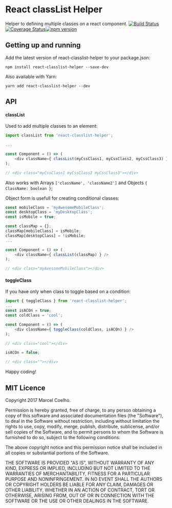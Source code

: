 # React classList Helper
Helper to defining multiple classes on a react component.
[![Build Status](https://travis-ci.org/flasd/react-classlist-helper.svg?branch=master)](https://travis-ci.org/flasd/react-classlist-helper)[![Coverage Status](https://coveralls.io/repos/github/flasd/react-classlist-helper/badge.svg?branch=master)](https://coveralls.io/github/flasd/react-classlist-helper?branch=master)[![npm version](https://badge.fury.io/js/react-classlist-helper.svg)](https://badge.fury.io/js/react-classlist-helper)

## Getting up and running

Add the latest version of react-classlist-helper to your package.json:
```
npm install react-classlist-helper --save-dev

```
Also available with Yarn:
```
yarn add react-classlist-helper --dev
```

## API

#### classList
Used to add multiple classes to an element:

```javascript
import classList from 'react-classlist-helper';

...

const Component = () => (
    <div className={ classList(myCssClass1, myCssClass2, myCssClass3) } />
);

// <div class="myCssClass1 myCssClass2 myCssClass3"></div>
```

Also works with Arrays `['className', 'className2']` and Objects `{ ClassName: boolean }`;

Object form is usefull for creating conditional classes:

```javascript
const mobileClass = 'myAwesomeMobileClass';
const desktopClass = 'myDesktopClass';
const isMobile = true;

const classMap = {};
classMap[mobileClass] = isMobile;
classMap[desktopClass] = !isMobile;
...

const Component = () => (
    <div className={ classList(classMap) } />
);

// <div class="myAwesomeMobileClass"></div>

```

#### toggleClass

If you have only when class to toggle based on a condition:
```javascript
import { toggleClass } from 'react-classlist-helper';
...
const isACOn = true;
const coldClass = 'cool';

const Component = () => (
    <div className={ toggleClass(coldClass, isACOn) } />
);

// <div class="cool"></div>

isACOn = false;

// <div class=""></div>

```

Happy coding!

## MIT Licence
Copyright 2017 Marcel Coelho.

Permission is hereby granted, free of charge, to any person obtaining a copy of this software and associated documentation files (the "Software"), to deal in the Software without restriction, including without limitation the rights to use, copy, modify, merge, publish, distribute, sublicense, and/or sell copies of the Software, and to permit persons to whom the Software is furnished to do so, subject to the following conditions:

The above copyright notice and this permission notice shall be included in all copies or substantial portions of the Software.

THE SOFTWARE IS PROVIDED "AS IS", WITHOUT WARRANTY OF ANY KIND, EXPRESS OR IMPLIED, INCLUDING BUT NOT LIMITED TO THE WARRANTIES OF MERCHANTABILITY, FITNESS FOR A PARTICULAR PURPOSE AND NONINFRINGEMENT. IN NO EVENT SHALL THE AUTHORS OR COPYRIGHT HOLDERS BE LIABLE FOR ANY CLAIM, DAMAGES OR OTHER LIABILITY, WHETHER IN AN ACTION OF CONTRACT, TORT OR OTHERWISE, ARISING FROM, OUT OF OR IN CONNECTION WITH THE SOFTWARE OR THE USE OR OTHER DEALINGS IN THE SOFTWARE.